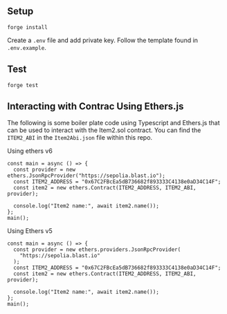 ## Setup

```
forge install
```

Create a `.env` file and add private key. Follow the template found in `.env.example`.

## Test

```
forge test
```

## Interacting with Contrac Using Ethers.js

The following is some boiler plate code using Typescript and Ethers.js that can be used to interact with the Item2.sol contract. You can find the `ITEM2_ABI` in the `Item2Abi.json` file within this repo. <br>

Using ethers v6

```
const main = async () => {
  const provider = new ethers.JsonRpcProvider("https://sepolia.blast.io");
  const ITEM2_ADDRESS = "0x67C2FBcEa5dB736682f893333C4138e0aD34C14F";
  const item2 = new ethers.Contract(ITEM2_ADDRESS, ITEM2_ABI, provider);

  console.log("Item2 name:", await item2.name());
};
main();
```

Using Ethers v5

```
const main = async () => {
  const provider = new ethers.providers.JsonRpcProvider(
    "https://sepolia.blast.io"
  );
  const ITEM2_ADDRESS = "0x67C2FBcEa5dB736682f893333C4138e0aD34C14F";
  const item2 = new ethers.Contract(ITEM2_ADDRESS, ITEM2_ABI, provider);

  console.log("Item2 name:", await item2.name());
};
main();
```
